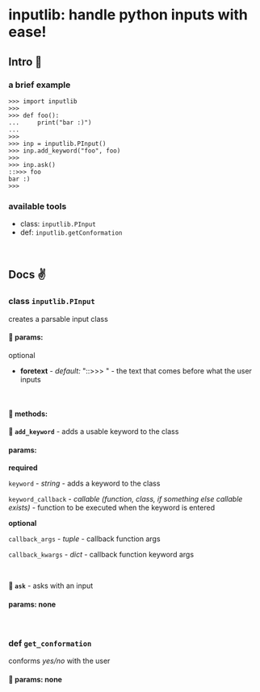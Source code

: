 # inputlib: handle python inputs with ease!

## Intro :metal:

### a brief example

```
>>> import inputlib
>>>
>>> def foo():
...     print("bar :)")
...
>>>
>>> inp = inputlib.PInput()
>>> inp.add_keyword("foo", foo)
>>>
>>> inp.ask()
::>>> foo
bar :)
>>>
```

### available tools

* class: `inputlib.PInput`
* def: `inputlib.getConformation`

<br>

## Docs :v:

### class `inputlib.PInput`
creates a parsable input class

#### :sake: params:

optional

* **foretext** - *default:* "::>>> " - the text that comes before what the user inputs
<br>

#### :sake: methods:

**:watermelon: `add_keyword`** - adds a usable keyword to the class

#### params:

**required**

`keyword` - *string* - adds a keyword to the class

`keyword_callback` - *callable (function, class, if something else callable exists)* - function to be executed when the keyword is entered
    
**optional**

`callback_args` - *tuple* - callback function args

`callback_kwargs` - *dict* - callback function keyword args

<br>

**:watermelon: `ask`** - asks with an input

#### params: none
<br>

### def `get_conformation`
conforms *yes/no* with the user
#### :sake: params: none
